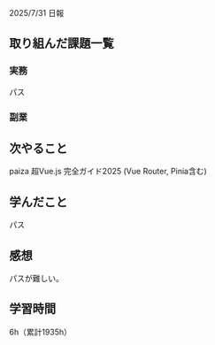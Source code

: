 
2025/7/31 日報
## 取り組んだ課題一覧


### 実務
パス


### 副業



## 次やること
paiza
超Vue.js 完全ガイド2025 (Vue Router, Pinia含む)


## 学んだこと
パス


## 感想
パスが難しい。


## 学習時間
6h（累計1935h）
